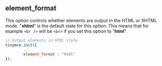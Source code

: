 ## element_format

This option controls whether elements are output in the HTML or XHTML mode. "**xhtml**" is the default state for this option. This means that for example `<br />` will be `<br>` if you set this option to "**html**".

```js
// Output elements in HTML style
tinymce.init({
        ...
        element_format : "html"
});
```
